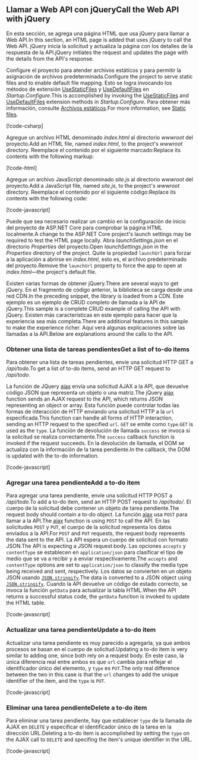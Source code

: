 ## <a name="call-the-web-api-with-jquery"></a><span data-ttu-id="958f2-101">Llamar a Web API con jQuery</span><span class="sxs-lookup"><span data-stu-id="958f2-101">Call the Web API with jQuery</span></span>

<span data-ttu-id="958f2-102">En esta sección, se agrega una página HTML que usa jQuery para llamar a Web API.</span><span class="sxs-lookup"><span data-stu-id="958f2-102">In this section, an HTML page is added that uses jQuery to call the Web API.</span></span> <span data-ttu-id="958f2-103">jQuery inicia la solicitud y actualiza la página con los detalles de la respuesta de la API.</span><span class="sxs-lookup"><span data-stu-id="958f2-103">jQuery initiates the request and updates the page with the details from the API's response.</span></span>

<span data-ttu-id="958f2-104">Configure el proyecto para atender archivos estáticos y para permitir la asignación de archivos predeterminada.</span><span class="sxs-lookup"><span data-stu-id="958f2-104">Configure the project to serve static files and to enable default file mapping.</span></span> <span data-ttu-id="958f2-105">Esto se logra invocando los métodos de extensión [UseStaticFiles](/dotnet/api/microsoft.aspnetcore.builder.staticfileextensions.usestaticfiles#Microsoft_AspNetCore_Builder_StaticFileExtensions_UseStaticFiles_Microsoft_AspNetCore_Builder_IApplicationBuilder_) y [UseDefaultFiles](/dotnet/api/microsoft.aspnetcore.builder.defaultfilesextensions.usedefaultfiles#Microsoft_AspNetCore_Builder_DefaultFilesExtensions_UseDefaultFiles_Microsoft_AspNetCore_Builder_IApplicationBuilder_) en *Startup.Configure*.</span><span class="sxs-lookup"><span data-stu-id="958f2-105">This is accomplished by invoking the [UseStaticFiles](/dotnet/api/microsoft.aspnetcore.builder.staticfileextensions.usestaticfiles#Microsoft_AspNetCore_Builder_StaticFileExtensions_UseStaticFiles_Microsoft_AspNetCore_Builder_IApplicationBuilder_) and [UseDefaultFiles](/dotnet/api/microsoft.aspnetcore.builder.defaultfilesextensions.usedefaultfiles#Microsoft_AspNetCore_Builder_DefaultFilesExtensions_UseDefaultFiles_Microsoft_AspNetCore_Builder_IApplicationBuilder_) extension methods in *Startup.Configure*.</span></span> <span data-ttu-id="958f2-106">Para obtener más información, consulte [Archivos estáticos](xref:fundamentals/static-files).</span><span class="sxs-lookup"><span data-stu-id="958f2-106">For more information, see [Static files](xref:fundamentals/static-files).</span></span>

[!code-csharp[](../../tutorials/first-web-api/samples/2.0/TodoApi/Startup2.cs?name=snippet_Configure&highlight=3-4)]

<span data-ttu-id="958f2-107">Agregue un archivo HTML denominado *index.html* al directorio *wwwroot* del proyecto.</span><span class="sxs-lookup"><span data-stu-id="958f2-107">Add an HTML file, named *index.html*, to the project's *wwwroot* directory.</span></span> <span data-ttu-id="958f2-108">Reemplace el contenido por el siguiente marcado:</span><span class="sxs-lookup"><span data-stu-id="958f2-108">Replace its contents with the following markup:</span></span>

[!code-html[](../../tutorials/first-web-api/samples/2.0/TodoApi/wwwroot/index.html)]

<span data-ttu-id="958f2-109">Agregue un archivo JavaScript denominado *site.js* al directorio *wwwroot* del proyecto.</span><span class="sxs-lookup"><span data-stu-id="958f2-109">Add a JavaScript file, named *site.js*, to the project's *wwwroot* directory.</span></span> <span data-ttu-id="958f2-110">Reemplace el contenido por el siguiente código:</span><span class="sxs-lookup"><span data-stu-id="958f2-110">Replace its contents with the following code:</span></span>

[!code-javascript[](../../tutorials/first-web-api/samples/2.0/TodoApi/wwwroot/site.js?name=snippet_SiteJs)]

<span data-ttu-id="958f2-111">Puede que sea necesario realizar un cambio en la configuración de inicio del proyecto de ASP.NET Core para comprobar la página HTML localmente.</span><span class="sxs-lookup"><span data-stu-id="958f2-111">A change to the ASP.NET Core project's launch settings may be required to test the HTML page locally.</span></span> <span data-ttu-id="958f2-112">Abra *launchSettings.json* en el directorio *Properties* del proyecto.</span><span class="sxs-lookup"><span data-stu-id="958f2-112">Open *launchSettings.json* in the *Properties* directory of the project.</span></span> <span data-ttu-id="958f2-113">Quite la propiedad `launchUrl` para forzar a la aplicación a abrirse en *index.html*, esto es, el archivo predeterminado del proyecto.</span><span class="sxs-lookup"><span data-stu-id="958f2-113">Remove the `launchUrl` property to force the app to open at *index.html*&mdash;the project's default file.</span></span>

<span data-ttu-id="958f2-114">Existen varias formas de obtener jQuery.</span><span class="sxs-lookup"><span data-stu-id="958f2-114">There are several ways to get jQuery.</span></span> <span data-ttu-id="958f2-115">En el fragmento de código anterior, la biblioteca se carga desde una red CDN.</span><span class="sxs-lookup"><span data-stu-id="958f2-115">In the preceding snippet, the library is loaded from a CDN.</span></span> <span data-ttu-id="958f2-116">Este ejemplo es un ejemplo de CRUD completo de llamada a la API de jQuery.</span><span class="sxs-lookup"><span data-stu-id="958f2-116">This sample is a complete CRUD example of calling the API with jQuery.</span></span> <span data-ttu-id="958f2-117">Existen más características en este ejemplo para hacer que la experiencia sea más completa.</span><span class="sxs-lookup"><span data-stu-id="958f2-117">There are additional features in this sample to make the experience richer.</span></span> <span data-ttu-id="958f2-118">Aquí verá algunas explicaciones sobre las llamadas a la API.</span><span class="sxs-lookup"><span data-stu-id="958f2-118">Below are explanations around the calls to the API.</span></span>

### <a name="get-a-list-of-to-do-items"></a><span data-ttu-id="958f2-119">Obtener una lista de tareas pendientes</span><span class="sxs-lookup"><span data-stu-id="958f2-119">Get a list of to-do items</span></span>

<span data-ttu-id="958f2-120">Para obtener una lista de tareas pendientes, envíe una solicitud HTTP GET a */api/todo*.</span><span class="sxs-lookup"><span data-stu-id="958f2-120">To get a list of to-do items, send an HTTP GET request to */api/todo*.</span></span>

<span data-ttu-id="958f2-121">La función de JQuery [ajax](https://api.jquery.com/jquery.ajax/) envía una solicitud AJAX a la API, que devuelve código JSON que representa un objeto o una matriz.</span><span class="sxs-lookup"><span data-stu-id="958f2-121">The jQuery [ajax](https://api.jquery.com/jquery.ajax/) function sends an AJAX request to the API, which returns JSON representing an object or array.</span></span> <span data-ttu-id="958f2-122">Esta función puede controlar todas las formas de interacción de HTTP enviando una solicitud HTTP a la `url` especificada.</span><span class="sxs-lookup"><span data-stu-id="958f2-122">This function can handle all forms of HTTP interaction, sending an HTTP request to the specified `url`.</span></span> <span data-ttu-id="958f2-123">`GET` se emite como `type`.</span><span class="sxs-lookup"><span data-stu-id="958f2-123">`GET` is used as the `type`.</span></span> <span data-ttu-id="958f2-124">La función de devolución de llamada `success` se invoca si la solicitud se realiza correctamente.</span><span class="sxs-lookup"><span data-stu-id="958f2-124">The `success` callback function is invoked if the request succeeds.</span></span> <span data-ttu-id="958f2-125">En la devolución de llamada, el DOM se actualiza con la información de la tarea pendiente.</span><span class="sxs-lookup"><span data-stu-id="958f2-125">In the callback, the DOM is updated with the to-do information.</span></span>

[!code-javascript[](../../tutorials/first-web-api/samples/2.0/TodoApi/wwwroot/site.js?name=snippet_GetData)]

### <a name="add-a-to-do-item"></a><span data-ttu-id="958f2-126">Agregar una tarea pendiente</span><span class="sxs-lookup"><span data-stu-id="958f2-126">Add a to-do item</span></span>

<span data-ttu-id="958f2-127">Para agregar una tarea pendiente, envíe una solicitud HTTP POST a */api/todo*.</span><span class="sxs-lookup"><span data-stu-id="958f2-127">To add a to-do item, send an HTTP POST request to */api/todo/*.</span></span> <span data-ttu-id="958f2-128">El cuerpo de la solicitud debe contener un objeto de tarea pendiente.</span><span class="sxs-lookup"><span data-stu-id="958f2-128">The request body should contain a to-do object.</span></span> <span data-ttu-id="958f2-129">La función [ajax](https://api.jquery.com/jquery.ajax/) usa `POST` para llamar a la API.</span><span class="sxs-lookup"><span data-stu-id="958f2-129">The [ajax](https://api.jquery.com/jquery.ajax/) function is using `POST` to call the API.</span></span> <span data-ttu-id="958f2-130">En las solicitudes `POST` y `PUT`, el cuerpo de la solicitud representa los datos enviados a la API.</span><span class="sxs-lookup"><span data-stu-id="958f2-130">For `POST` and `PUT` requests, the request body represents the data sent to the API.</span></span> <span data-ttu-id="958f2-131">La API espera un cuerpo de solicitud con formato JSON.</span><span class="sxs-lookup"><span data-stu-id="958f2-131">The API is expecting a JSON request body.</span></span> <span data-ttu-id="958f2-132">Las opciones `accepts` y `contentType` se establecen en `application/json` para clasificar el tipo de medio que se va a recibir y a enviar respectivamente.</span><span class="sxs-lookup"><span data-stu-id="958f2-132">The `accepts` and `contentType` options are set to `application/json` to classify the media type being received and sent, respectively.</span></span> <span data-ttu-id="958f2-133">Los datos se convierten en un objeto JSON usando [`JSON.stringify`](https://developer.mozilla.org/docs/Web/JavaScript/Reference/Global_Objects/JSON/stringify).</span><span class="sxs-lookup"><span data-stu-id="958f2-133">The data is converted to a JSON object using [`JSON.stringify`](https://developer.mozilla.org/docs/Web/JavaScript/Reference/Global_Objects/JSON/stringify).</span></span> <span data-ttu-id="958f2-134">Cuando la API devuelve un código de estado correcto, se invoca la función `getData` para actualizar la tabla HTML.</span><span class="sxs-lookup"><span data-stu-id="958f2-134">When the API returns a successful status code, the `getData` function is invoked to update the HTML table.</span></span>

[!code-javascript[](../../tutorials/first-web-api/samples/2.0/TodoApi/wwwroot/site.js?name=snippet_AddItem)]

### <a name="update-a-to-do-item"></a><span data-ttu-id="958f2-135">Actualizar una tarea pendiente</span><span class="sxs-lookup"><span data-stu-id="958f2-135">Update a to-do item</span></span>

<span data-ttu-id="958f2-136">Actualizar una tarea pendiente es muy parecido a agregarla, ya que ambos procesos se basan en el cuerpo de solicitud.</span><span class="sxs-lookup"><span data-stu-id="958f2-136">Updating a to-do item is very similar to adding one, since both rely on a request body.</span></span> <span data-ttu-id="958f2-137">En este caso, la única diferencia real entre ambos es que `url` cambia para reflejar el identificador único del elemento, y `type` es `PUT`.</span><span class="sxs-lookup"><span data-stu-id="958f2-137">The only real difference between the two in this case is that the `url` changes to add the unique identifier of the item, and the `type` is `PUT`.</span></span>

[!code-javascript[](../../tutorials/first-web-api/samples/2.0/TodoApi/wwwroot/site.js?name=snippet_AjaxPut)]

### <a name="delete-a-to-do-item"></a><span data-ttu-id="958f2-138">Eliminar una tarea pendiente</span><span class="sxs-lookup"><span data-stu-id="958f2-138">Delete a to-do item</span></span>

<span data-ttu-id="958f2-139">Para eliminar una tarea pendiente, hay que establecer `type` de la llamada de AJAX en `DELETE` y especificar el identificador único de la tarea en la dirección URL.</span><span class="sxs-lookup"><span data-stu-id="958f2-139">Deleting a to-do item is accomplished by setting the `type` on the AJAX call to `DELETE` and specifing the item's unique identifier in the URL.</span></span>

[!code-javascript[](../../tutorials/first-web-api/samples/2.0/TodoApi/wwwroot/site.js?name=snippet_AjaxDelete)]
